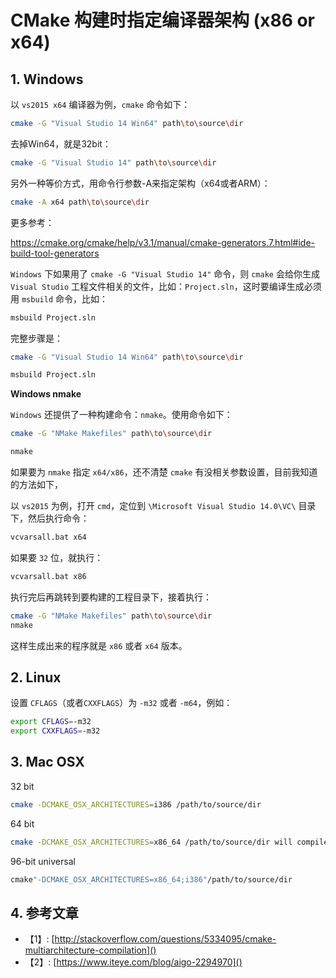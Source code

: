 # CMake 构建时指定编译器架构 (x86 or x64)

## 1. Windows

以 `vs2015 x64` 编译器为例，`cmake` 命令如下：

```bash
cmake -G "Visual Studio 14 Win64" path\to\source\dir
```

去掉Win64，就是32bit：

```bash
cmake -G "Visual Studio 14" path\to\source\dir
```

另外一种等价方式，用命令行参数-A来指定架构（x64或者ARM）：

```bash
cmake -A x64 path\to\source\dir
```

更多参考：

https://cmake.org/cmake/help/v3.1/manual/cmake-generators.7.html#ide-build-tool-generators

`Windows` 下如果用了 `cmake -G "Visual Studio 14"` 命令，则 `cmake` 会给你生成 `Visual Studio` 工程文件相关的文件，比如：`Project.sln`，这时要编译生成必须用 `msbuild` 命令，比如：

```bash
msbuild Project.sln
```

完整步骤是：

```bash
cmake -G "Visual Studio 14 Win64" path\to\source\dir

msbuild Project.sln 
```

**Windows nmake**

`Windows` 还提供了一种构建命令：`nmake`。使用命令如下：

```bash
cmake -G "NMake Makefiles" path\to\source\dir

nmake
```

如果要为 `nmake` 指定 `x64/x86`，还不清楚 `cmake` 有没相关参数设置，目前我知道的方法如下，

以 `vs2015` 为例，打开 `cmd`，定位到 `\Microsoft Visual Studio 14.0\VC\` 目录下，然后执行命令：

```bash
vcvarsall.bat x64 
```

如果要 `32` 位，就执行：

```bash
vcvarsall.bat x86
```

执行完后再跳转到要构建的工程目录下，接着执行：

```bash
cmake -G "NMake Makefiles" path\to\source\dir
nmake
```

这样生成出来的程序就是 `x86` 或者 `x64` 版本。

## 2. Linux

设置 `CFLAGS`（或者`CXXFLAGS`）为 `-m32` 或者 `-m64`，例如：

```bash
export CFLAGS=-m32
export CXXFLAGS=-m32
```

## 3. Mac OSX

32 bit

```bash
cmake -DCMAKE_OSX_ARCHITECTURES=i386 /path/to/source/dir
```

64 bit

```bash
cmake -DCMAKE_OSX_ARCHITECTURES=x86_64 /path/to/source/dir will compile 
```

96-bit universal

```bash
cmake"-DCMAKE_OSX_ARCHITECTURES=x86_64;i386"/path/to/source/dir
```

## 4. 参考文章

* 【1】: [http://stackoverflow.com/questions/5334095/cmake-multiarchitecture-compilation]()
* 【2】: [https://www.iteye.com/blog/aigo-2294970]()
